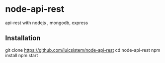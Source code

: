 # node-api-rest
api-rest with nodejs , mongodb, express

## Installation

git clone https://github.com/luicsistem/node-api-rest
cd node-api-rest
npm install
npm start
